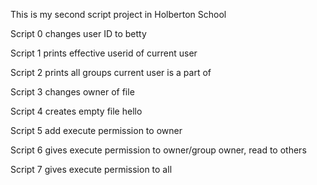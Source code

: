 This is my second script project in Holberton School

Script 0 changes user ID to betty

Script 1 prints effective userid of current user

Script 2 prints all groups current user is a part of

Script 3 changes owner of file

Script 4 creates empty file hello

Script 5 add execute permission to owner

Script 6 gives execute permission to owner/group owner, read to others

Script 7 gives execute permission to all
